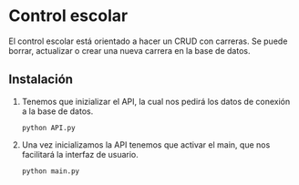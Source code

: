 # Control escolar

El control escolar está orientado a hacer un CRUD con carreras. Se puede borrar, actualizar o crear una nueva carrera en la base de datos.

## Instalación 

1. Tenemos que inizializar el API, la cual nos pedirá los datos de conexión a la base de datos.
    ```
    python API.py
    ```

2. Una vez inicializamos la API tenemos que activar el main, que nos facilitará la interfaz de usuario.

    ```
    python main.py
    ```

